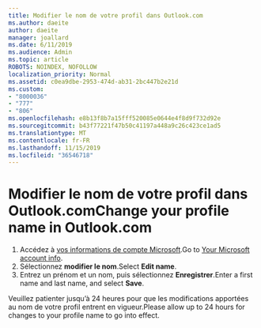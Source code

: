 ```yaml
---
title: Modifier le nom de votre profil dans Outlook.com
ms.author: daeite
author: daeite
manager: joallard
ms.date: 6/11/2019
ms.audience: Admin
ms.topic: article
ROBOTS: NOINDEX, NOFOLLOW
localization_priority: Normal
ms.assetid: c0ea9dbe-2953-474d-ab31-2bc447b2e21d
ms.custom:
- "8000036"
- "777"
- "806"
ms.openlocfilehash: e8b13f8b7a15fff520085e0644e4f8d9f732d92e
ms.sourcegitcommit: b43f77221f47b50c41197a448a9c26c423ce1ad5
ms.translationtype: MT
ms.contentlocale: fr-FR
ms.lasthandoff: 11/15/2019
ms.locfileid: "36546718"
---
```

# <a name="change-your-profile-name-in-outlookcom"></a><span data-ttu-id="3627e-102">Modifier le nom de votre profil dans Outlook.com</span><span class="sxs-lookup"><span data-stu-id="3627e-102">Change your profile name in Outlook.com</span></span>

1. <span data-ttu-id="3627e-103">Accédez à [vos informations de compte Microsoft](https://go.microsoft.com/fwlink/p/?linkid=860841).</span><span class="sxs-lookup"><span data-stu-id="3627e-103">Go to [Your Microsoft account info](https://go.microsoft.com/fwlink/p/?linkid=860841).</span></span>
2. <span data-ttu-id="3627e-104">Sélectionnez **modifier le nom**.</span><span class="sxs-lookup"><span data-stu-id="3627e-104">Select **Edit name**.</span></span>
3. <span data-ttu-id="3627e-105">Entrez un prénom et un nom, puis sélectionnez **Enregistrer**.</span><span class="sxs-lookup"><span data-stu-id="3627e-105">Enter a first name and last name, and select **Save**.</span></span>

<span data-ttu-id="3627e-106">Veuillez patienter jusqu’à 24 heures pour que les modifications apportées au nom de votre profil entrent en vigueur.</span><span class="sxs-lookup"><span data-stu-id="3627e-106">Please allow up to 24 hours for changes to your profile name to go into effect.</span></span>